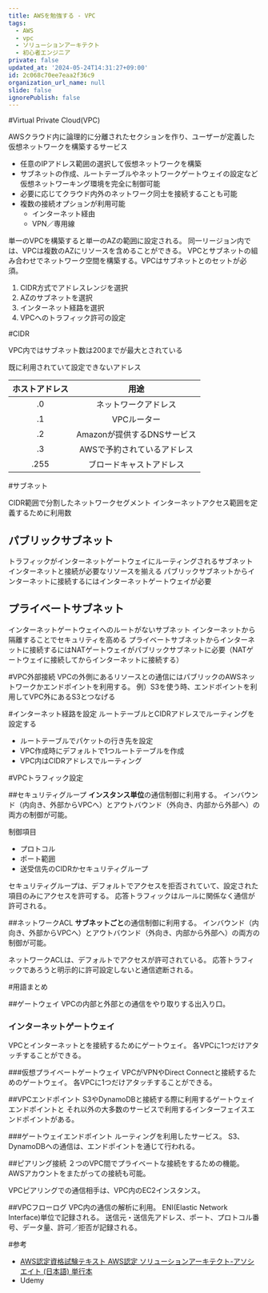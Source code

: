 ```yaml
---
title: AWSを勉強する - VPC
tags:
  - AWS
  - vpc
  - ソリューションアーキテクト
  - 初心者エンジニア
private: false
updated_at: '2024-05-24T14:31:27+09:00'
id: 2c068c70ee7eaa2f36c9
organization_url_name: null
slide: false
ignorePublish: false
---
```

#Virtual Private Cloud(VPC)

AWSクラウド内に論理的に分離されたセクションを作り、ユーザーが定義した仮想ネットワークを構築するサービス

- 任意のIPアドレス範囲の選択して仮想ネットワークを構築
- サブネットの作成、ルートテーブルやネットワークゲートウェイの設定など仮想ネットワーキング環境を完全に制御可能
- 必要に応じてクラウド内外のネットワーク同士を接続することも可能
- 複数の接続オプションが利用可能
    - インターネット経由
    - VPN／専用線

単一のVPCを構築すると単一のAZの範囲に設定される。
同一リージョン内では、VPCは複数のAZにリソースを含めることができる。
VPCとサブネットの組み合わせでネットワーク空間を構築する。VPCはサブネットとのセットが必須。

1. CIDR方式でアドレスレンジを選択
2. AZのサブネットを選択
3. インターネット経路を選択
4. VPCへのトラフィック許可の設定

#CIDR

VPC内ではサブネット数は200までが最大とされている

既に利用されていて設定できないアドレス

| ホストアドレス |            用途             |
| :------------: | :-------------------------: |
|       .0       |    ネットワークアドレス     |
|       .1       |         VPCルーター         |
|       .2       | Amazonが提供するDNSサービス |
|       .3       | AWSで予約されているアドレス |
|      .255      |  ブロードキャストアドレス   |

#サブネット

CIDR範囲で分割したネットワークセグメント
インターネットアクセス範囲を定義するために利用数


## パブリックサブネット

トラフィックがインターネットゲートウェイにルーティングされるサブネット
インターネットと接続が必要なリソースを揃える
パブリックサブネットからインターネットに接続するにはインターネットゲートウェイが必要

## プライベートサブネット

インターネットゲートウェイへのルートがないサブネット
インターネットから隔離することでセキュリティを高める
プライベートサブネットからインターネットに接続するにはNATゲートウェイがパブリックサブネットに必要（NATゲートウェイに接続してからインターネットに接続する）


#VPC外部接続
VPCの外側にあるリソースとの通信にはパブリックのAWSネットワークかエンドポイントを利用する。
例）S3を使う時、エンドポイントを利用してVPC外にあるS3とつなげる

#インターネット経路を設定
ルートテーブルとCIDRアドレスでルーティングを設定する

- ルートテーブルでパケットの行き先を設定
- VPC作成時にデフォルトで1つルートテーブルを作成
- VPC内はCIDRアドレスでルーティング

#VPCトラフィック設定


##セキュリティグループ
**インスタンス単位**の通信制御に利用する。
インバウンド（内向き、外部からVPCへ）とアウトバウンド（外向き、内部から外部へ）の両方の制御が可能。

制御項目

- プロトコル
- ポート範囲
- 送受信先のCIDRかセキュリティグループ

セキュリティグループは、デフォルトでアクセスを拒否されていて、設定された項目のみにアクセスを許可する。
応答トラフィックはルールに関係なく通信が許可される。

##ネットワークACL
**サブネットごと**の通信制御に利用する。
インバウンド（内向き、外部からVPCへ）とアウトバウンド（外向き、内部から外部へ）の両方の制御が可能。

ネットワークACLは、デフォルトでアクセスが許可されている。
応答トラフィックであろうと明示的に許可設定しないと通信遮断される。


#用語まとめ

##ゲートウェイ
VPCの内部と外部との通信をやり取りする出入り口。

### インターネットゲートウェイ
VPCとインターネットとを接続するためにゲートウェイ。
各VPCに1つだけアタッチすることができる。

###仮想プライベートゲートウェイ
VPCがVPNやDirect Connectと接続するためのゲートウェイ。
各VPCに1つだけアタッチすることができる。

##VPCエンドポイント
S3やDynamoDBと接続する際に利用するゲートウェイエンドポイントと
それ以外の大多数のサービスで利用するインターフェイスエンドポイントがある。

###ゲートウェイエンドポイント
ルーティングを利用したサービス。
S3、DynamoDBへの通信は、エンドポイントを通じて行われる。

##ピアリング接続
２つのVPC間でプライベートな接続をするための機能。
AWSアカウントをまたがっての接続も可能。

VPCピアリングでの通信相手は、VPC内のEC2インスタンス。

##VPCフローログ
VPC内の通信の解析に利用。
ENI(Elastic Network Interface)単位で記録される。
送信元・送信先アドレス、ポート、プロトコル番号、データ量、許可／拒否が記録される。


#参考
- [AWS認定資格試験テキスト AWS認定 ソリューションアーキテクト-アソシエイト (日本語) 単行本](https://www.amazon.co.jp/AWS%E8%AA%8D%E5%AE%9A%E8%B3%87%E6%A0%BC%E8%A9%A6%E9%A8%93%E3%83%86%E3%82%AD%E3%82%B9%E3%83%88-AWS%E8%AA%8D%E5%AE%9A-%E3%82%BD%E3%83%AA%E3%83%A5%E3%83%BC%E3%82%B7%E3%83%A7%E3%83%B3%E3%82%A2%E3%83%BC%E3%82%AD%E3%83%86%E3%82%AF%E3%83%88-%E3%82%A2%E3%82%BD%E3%82%B7%E3%82%A8%E3%82%A4%E3%83%88-NRI%E3%83%8D%E3%83%83%E3%83%88%E3%82%B3%E3%83%A0%E6%A0%AA%E5%BC%8F%E4%BC%9A%E7%A4%BE/dp/479739739X)
- Udemy
